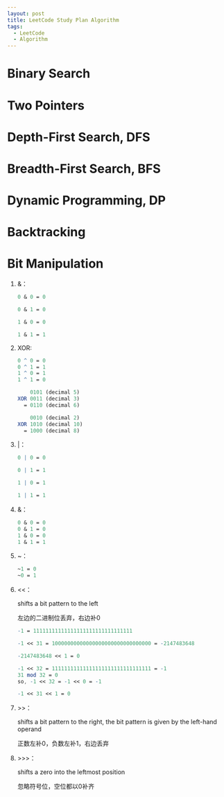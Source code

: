 ```yaml
---
layout: post
title: LeetCode Study Plan Algorithm
tags:
  - LeetCode
  - Algorithm
---
```

#  Binary Search

#  Two Pointers

# Depth-First Search, DFS

#  Breadth-First Search, BFS

#  Dynamic Programming, DP

#  Backtracking

#  Bit Manipulation

1. &：

   ```mathematica
   0 & 0 = 0
   
   0 & 1 = 0
   
   1 & 0 = 0
   
   1 & 1 = 1
   ```

2. XOR:

   ```mathematica
   0 ^ 0 = 0 
   0 ^ 1 = 1 
   1 ^ 0 = 1 
   1 ^ 1 = 0
   ```

   ```mathematica
       0101 (decimal 5)
   XOR 0011 (decimal 3)
     = 0110 (decimal 6)
   ```

   ```mathematica
       0010 (decimal 2)
   XOR 1010 (decimal 10)
     = 1000 (decimal 8)
   ```

3. |：

   ```mathematica
   0 | 0 = 0 
   
   0 | 1 = 1 
   
   1 | 0 = 1 
   
   1 | 1 = 1
   ```

4. &：

   ```mathematica
   0 & 0 = 0 
   0 & 1 = 0 
   1 & 0 = 0 
   1 & 1 = 1
   ```

5. ~：

   ```mathematica
   ~1 = 0 
   ~0 = 1
   ```

6. <<：

   shifts a bit pattern to the left

   左边的二进制位丢弃，右边补0
   
   ```mathematica
   -1 = 11111111111111111111111111111111
   
   -1 << 31 = 10000000000000000000000000000000 = -2147483648
   
   -2147483648 << 1 = 0
   
   -1 << 32 = 11111111111111111111111111111111 = -1
   31 mod 32 = 0
   so, -1 << 32 = -1 << 0 = -1
   
   -1 << 31 << 1 = 0
   ```

7. \>>：

   shifts a bit pattern to the right, the bit pattern is given by the left-hand operand

   正数左补0，负数左补1，右边丢弃

8. \>>>：

   shifts a zero into the leftmost position

   忽略符号位，空位都以0补齐
